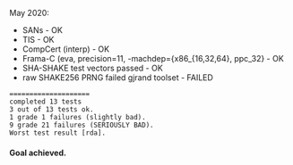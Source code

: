 May 2020:
  * SANs              - OK
  * TIS               - OK
  * CompCert (interp) - OK
  * Frama-C (eva, precision=11, -machdep={x86_{16,32,64}, ppc_32} - OK
  * SHA-SHAKE test vectors passed - OK
  * raw SHAKE256 PRNG failed gjrand toolset - FAILED
```
====================
completed 13 tests
3 out of 13 tests ok.
1 grade 1 failures (slightly bad).
9 grade 21 failures (SERIOUSLY BAD).
Worst test result [rda].
```

#### Goal achieved.

